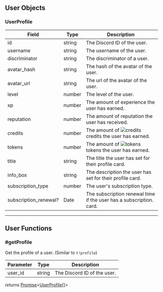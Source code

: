 User Objects
---

### UserProfile

| Field | Type | Description |
|---|---|---|
| id | string | The Discord ID of the user. |
| username | string | The username of the user. |
| discriminator | string | The discriminator of a user. |
| avatar_hash | string | The hash of the avatar of the user. |
| avatar_url | string | The url of the avatar of the user. |
| level | number | The level of the user. |
| xp | number | The amount of experience the user has earned. |
| reputation | number | The amount of reputation the user has received. |
| credits | number | The amount of ![credits](https://tatsu.gg/static/credits.gif) credits the user has earned. |
| tokens | number | The amount of ![tokens](https://tatsu.gg/static/tokens.gif) tokens the user has earned. |
| title | string | The title the user has set for their profile card. |
| info_box | string | The description the user has set for their profile card. |
| subscription_type | number | The user's subscription type. |
| subscription_renewal? | Date | The subscription renewal time if the user has a subscription. card. |

---------

User Functions
---

### #getProfile

Get the profile of a user. (Similar to `t!profile`)

| Parameter | Type | Description |
|---|---|---|
| user_id | string | The Discord ID of the user. |

*returns* [Promise](https://developer.mozilla.org/en-US/docs/Web/JavaScript/Reference/Global_Objects/Promise)<[UserProfile](#userprofile)[]>
